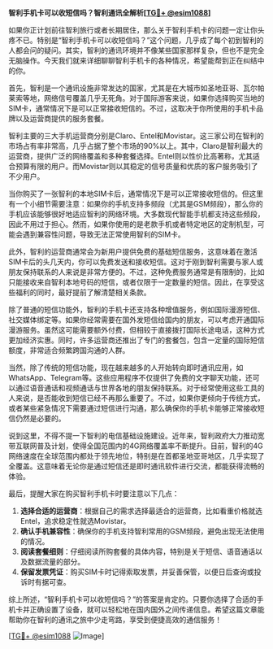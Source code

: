 **智利手机卡可以收短信吗？智利通讯全解析[[TG💪+ @esim1088](https://t.me/s/esim1088)]**

如果你正计划前往智利旅行或者长期居住，那么关于智利手机卡的问题一定让你头疼不已。特别是“智利手机卡可以收短信吗？”这个问题，几乎成了每个初到智利的人都会问的疑问。其实，智利的通讯环境并不像某些国家那样复杂，但也不是完全无脑操作。今天我们就来详细聊聊智利手机卡的各种情况，希望能帮到正在纠结中的你。

首先，智利是一个通讯设施非常发达的国家，尤其是在大城市如圣地亚哥、瓦尔帕莱索等地，网络信号覆盖几乎无死角。对于国际游客来说，如果你选择购买当地的SIM卡，通常情况下是可以正常接收短信的。不过，这取决于你所使用的手机卡品牌以及运营商提供的服务套餐。

智利主要的三大手机运营商分别是Claro、Entel和Movistar。这三家公司在智利的市场占有率非常高，几乎占据了整个市场的90%以上。其中，Claro是智利最大的运营商，提供广泛的网络覆盖和多种套餐选择。Entel则以性价比高著称，尤其适合预算有限的用户。而Movistar则以其稳定的信号质量和优质的客户服务吸引了不少用户。

当你购买了一张智利的本地SIM卡后，通常情况下是可以正常接收短信的。但这里有一个小细节需要注意：如果你的手机支持多频段（尤其是GSM频段），那么你的手机应该能够很好地适应智利的网络环境。大多数现代智能手机都支持这些频段，因此不用过于担心。然而，如果你使用的是老款手机或者特定地区的定制机型，可能会遇到兼容性问题，导致无法正常使用智利的SIM卡。

此外，智利的运营商通常会为新用户提供免费的基础短信服务，这意味着在激活SIM卡后的头几天内，你可以免费发送和接收短信。这对于刚到智利需要与家人或朋友保持联系的人来说是非常方便的。不过，这种免费服务通常是有限制的，比如只能接收来自智利本地号码的短信，或者仅限于一定数量的短信。因此，在享受这些福利的同时，最好提前了解清楚相关条款。

除了普通的短信功能外，智利的手机卡还支持各种增值服务，例如国际漫游短信、社交媒体绑定等。如果你经常需要在国外发短信给国内的朋友，可以考虑开通国际漫游服务。虽然这可能需要额外付费，但相较于直接拨打国际长途电话，这种方式更加经济实惠。同时，许多运营商还推出了专门的套餐包，包含一定量的国际短信额度，非常适合频繁跨国沟通的人群。

当然，除了传统的短信功能，现在越来越多的人开始转向即时通讯应用，如WhatsApp、Telegram等。这些应用程序不仅提供了免费的文字聊天功能，还可以通过语音通话和视频通话与世界各地的朋友保持联系。对于经常使用这些工具的人来说，是否能收到短信已经不再那么重要了。不过，如果你更倾向于传统方式，或者某些紧急情况下需要通过短信进行沟通，那么确保你的手机卡能够正常接收短信仍然是必要的。

说到这里，不得不提一下智利的电信基础设施建设。近年来，智利政府大力推动宽带互联网普及计划，使得全国范围内的4G网络覆盖率不断提升。目前，智利的4G网络速度在全球范围内都处于领先地位，特别是在首都圣地亚哥地区，几乎实现了全覆盖。这意味着无论你是通过短信还是即时通讯软件进行交流，都能获得流畅的体验。

最后，提醒大家在购买智利手机卡时要注意以下几点：

1. **选择合适的运营商**：根据自己的需求选择最适合的运营商，比如看重价格就选Entel，追求稳定性就选Movistar。
2. **确认手机兼容性**：确保你的手机支持智利常用的GSM频段，避免出现无法使用的情况。
3. **阅读套餐细则**：仔细阅读所购套餐的具体内容，特别是关于短信、语音通话以及数据流量的部分。
4. **保留发票凭证**：购买SIM卡时记得索取发票，并妥善保管，以便日后查询或投诉时有据可查。

综上所述，“智利手机卡可以收短信吗？”的答案是肯定的。只要你选择了合适的手机卡并正确设置了设备，就可以轻松地在国内国外之间传递信息。希望这篇文章能帮助你在智利的通讯之旅中少走弯路，享受到便捷高效的通信服务！

[[TG💪+ @esim1088](https://t.me/s/esim1088) ![Image](https://i.postimg.cc/4NQfJmqS/Snipaste-2025-05-13-00-14-12.png)]